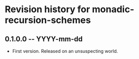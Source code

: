 # Revision history for monadic-recursion-schemes

## 0.1.0.0 -- YYYY-mm-dd

* First version. Released on an unsuspecting world.
